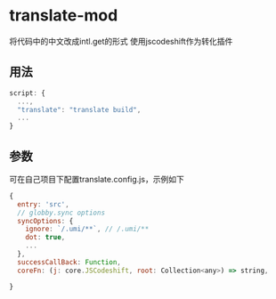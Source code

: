 # translate-mod

将代码中的中文改成intl.get的形式
使用jscodeshift作为转化插件

## 用法

```javascript
script: {
  ...,
  "translate": "translate build",
  ...
}
```

## 参数

可在自己项目下配置translate.config.js，示例如下

```javascript
{
  entry: 'src',
  // globby.sync options
  syncOptions: {
    ignore: `/.umi/**`, // /.umi/**
    dot: true,
    ...
  },
  successCallBack: Function,
  coreFn: (j: core.JSCodeshift, root: Collection<any>) => string,

}
```
